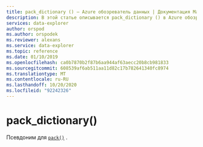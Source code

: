 ```yaml
---
title: pack_dictionary () — Azure обозреватель данных | Документация Майкрософт
description: В этой статье описывается pack_dictionary () в Azure обозреватель данных.
services: data-explorer
author: orspod
ms.author: orspodek
ms.reviewer: alexans
ms.service: data-explorer
ms.topic: reference
ms.date: 01/10/2019
ms.openlocfilehash: ca0b7870b2f87b6aa944af63aecc20b8cb981833
ms.sourcegitcommit: 608539af6ab511aa11d82c17b782641340fc8974
ms.translationtype: MT
ms.contentlocale: ru-RU
ms.lasthandoff: 10/20/2020
ms.locfileid: "92242326"
---
```

# <a name="pack_dictionary"></a>pack_dictionary()

Псевдоним для [`pack()`](packfunction.md) .
